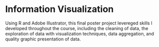 # Information Visualization

Using R and Adobe Illustrator, this final poster project levereged skills I developed throughout the course, including the cleaning of data, the exploration of data with visualization techniques, data aggregation, and quality graphic presentation of data.
